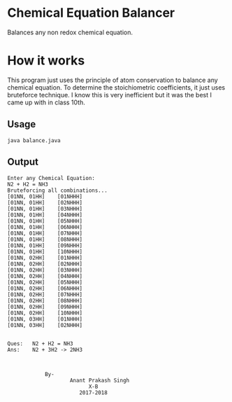 # Chemical Equation Balancer
Balances any non redox chemical equation.

# How it works
This program just uses the principle of atom conservation to balance any chemical equation.
To determine the stoichiometric coefficients, it just uses bruteforce technique.
I know this is very inefficient but it was the best I came up with in class 10th.

## Usage
```java balance.java```

## Output
```
Enter any Chemical Equation: 
N2 + H2 = NH3
Bruteforcing all combinations...
[01NN, 01HH]    [01NHHH]
[01NN, 01HH]    [02NHHH]
[01NN, 01HH]    [03NHHH]
[01NN, 01HH]    [04NHHH]
[01NN, 01HH]    [05NHHH]
[01NN, 01HH]    [06NHHH]
[01NN, 01HH]    [07NHHH]
[01NN, 01HH]    [08NHHH]
[01NN, 01HH]    [09NHHH]
[01NN, 01HH]    [10NHHH]
[01NN, 02HH]    [01NHHH]
[01NN, 02HH]    [02NHHH]
[01NN, 02HH]    [03NHHH]
[01NN, 02HH]    [04NHHH]
[01NN, 02HH]    [05NHHH]
[01NN, 02HH]    [06NHHH]
[01NN, 02HH]    [07NHHH]
[01NN, 02HH]    [08NHHH]
[01NN, 02HH]    [09NHHH]
[01NN, 02HH]    [10NHHH]
[01NN, 03HH]    [01NHHH]
[01NN, 03HH]    [02NHHH]


Ques:   N2 + H2 = NH3
Ans:    N2 + 3H2 -> 2NH3



            By-
                    Anant Prakash Singh
                          X-B
                       2017-2018
```